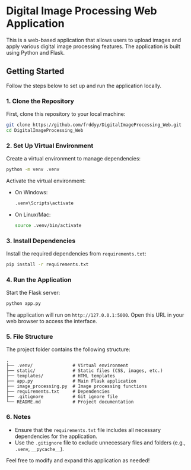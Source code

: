 # Digital Image Processing Web Application

This is a web-based application that allows users to upload images and apply various digital image processing features. The application is built using Python and Flask.

## Getting Started

Follow the steps below to set up and run the application locally.

### 1. Clone the Repository

First, clone this repository to your local machine:
```bash
git clone https://github.com/frddyy/DigitalImageProcessing_Web.git
cd DigitalImageProcessing_Web
```

### 2. Set Up Virtual Environment

Create a virtual environment to manage dependencies:
```bash
python -m venv .venv
```

Activate the virtual environment:
- On Windows:
  ```bash
  .venv\Scripts\activate
  ```
- On Linux/Mac:
  ```bash
  source .venv/bin/activate
  ```

### 3. Install Dependencies

Install the required dependencies from `requirements.txt`:
```bash
pip install -r requirements.txt
```

### 4. Run the Application

Start the Flask server:
```bash
python app.py
```

The application will run on `http://127.0.0.1:5000`. Open this URL in your web browser to access the interface.

### 5. File Structure

The project folder contains the following structure:
```
.
├── .venv/               # Virtual environment
├── static/              # Static files (CSS, images, etc.)
├── templates/           # HTML templates
├── app.py               # Main Flask application
├── image_processing.py  # Image processing functions
├── requirements.txt     # Dependencies
├── .gitignore           # Git ignore file
└── README.md            # Project documentation
```

### 6. Notes

- Ensure that the `requirements.txt` file includes all necessary dependencies for the application.
- Use the `.gitignore` file to exclude unnecessary files and folders (e.g., `.venv`, `__pycache__`).

Feel free to modify and expand this application as needed!
